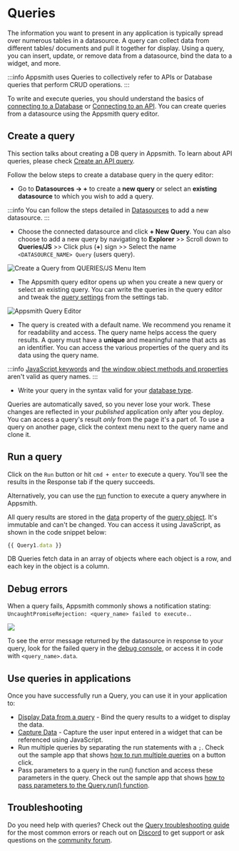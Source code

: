 # Queries

The information you want to present in any application is typically spread over numerous tables in a datasource. A query can collect data from different tables/ documents and pull it together for display. Using a query, you can insert, update, or remove data from a datasource, bind the data to a widget, and more.

:::info
Appsmith uses Queries to collectively refer to APIs or Database queries that perform CRUD operations.
:::

To write and execute queries, you should understand the basics of [connecting to a Database](/core-concepts/connecting-to-data-sources/connecting-to-databases) or [Connecting to an API](/core-concepts/connecting-to-data-sources/authentication).  You can create queries from a datasource using the Appsmith query editor.


## Create a query

This section talks about creating a DB query in Appsmith. To learn about API queries, please check [Create an API query](/core-concepts/connecting-to-data-sources/authentication/connect-to-apis).

Follow the below steps to create a database query in the query editor:

* Go to **Datasources → +** to create a **new query** or select an **existing datasource** to which you wish to add a query.

:::info
You can follow the steps detailed in [Datasources](/core-concepts/connecting-to-data-sources/connecting-to-databases#connecting-to-a-database) to add a new datasource.
:::

* Choose the connected datasource and click **+ New Query**. You can also choose to add a new query by navigating to **Explorer** >> Scroll down to **Queries/JS** >> Click plus (**+**) sign >> Select the name `<DATASOURCE_NAME> Query` (users query).

![Create a Query from QUERIES/JS Menu Item](/img/Core_Concepts__Data_Access_and_Binding__Setting_up_Query__Add_Query.png)

* The Appsmith query editor opens up when you create a new query or select an existing query. You can write the queries in the query editor and tweak the [query settings](/core-concepts/data-access-and-binding/querying-a-database/query-settings) from the settings tab.

![Appsmith Query Editor](/img/query_editor.png)

* The query is created with a default name. We recommend you rename it for readability and access. The query name helps access the query results. A query must have a **unique** and meaningful name that acts as an identifier. You can access the various properties of the query and its data using the query name.

:::info
[JavaScript keywords](https://www.w3schools.com/js/js\_reserved.asp) and [the window object methods and properties](https://www.w3schools.com/jsref/obj\_window.asp) aren't valid as query names.
:::

* Write your query in the syntax valid for your [database type](/core-concepts/connecting-to-data-sources/connecting-to-databases#native-databases).

Queries are automatically saved, so you never lose your work. These changes are reflected in your *published* application only after you deploy. You can access a query's result *only* from the page it's a part of. To use a query on another page, click the context menu next to the query name and clone it.

## Run a query

Click on the `Run` button or hit `cmd + enter` to execute a query. You'll see the results in the Response tab if the query succeeds.

 <VideoEmbed host="youtube" videoId="0xA7ChO7Rlk" title="Running a Query" caption="Running a Query"/>  

Alternatively, you can use the [run](/reference/appsmith-framework/query-object#run) function to execute a query anywhere in Appsmith.

All query results are stored in the [data](/reference/appsmith-framework/query-object#data) property of the [query object](/reference/appsmith-framework/query-object). It's immutable and can't be changed. You can access it using JavaScript, as shown in the code snippet below:

```javascript
{{ Query1.data }}
```

DB Queries fetch data in an array of objects where each object is a row, and each key in the object is a column.

## Debug errors

When a query fails, Appsmith commonly shows a notification stating: `UncaughtPromiseRejection: <query_name> failed to execute.`.

![](/img/as_error.png)

To see the error message returned by the datasource in response to your query, look for the failed query in the [debug console](/help-and-support/troubleshooting-guide/#using-the-linter-and-debugger), or access it in code with `<query_name>.data`.

<VideoEmbed host="youtube" videoId="wRyafclQt1c" title="Query Troubleshooting | Get Error message from datasource" caption="Use {{ <query>.data }} to see error messages"/>

## Use queries in applications

Once you have successfully run a Query, you can use it in your application to:

* [Display Data from a query](/core-concepts/data-access-and-binding/displaying-data-read) - Bind the query results to a widget to display the data.
* [Capture Data](/core-concepts/data-access-and-binding/capturing-data-write) - Capture the user input entered in a widget that can be referenced using JavaScript.
* Run multiple queries by separating the run statements with a `;`. Check out the sample app that shows [how to run multiple queries](https://app.appsmith.com/applications/61e4fd98eb0501052b9fc476/pages/62ab7a7e84b91337251afd40) on a button click.
* Pass parameters to a query in the run() function and access these parameters in the query. Check out the sample app that shows [how to pass parameters to the Query.run() function](https://app.appsmith.com/applications/61e4fd98eb0501052b9fc476/pages/628e64d47901344ba8d2a584).

## Troubleshooting
Do you need help with queries? Check out the [Query troubleshooting guide](/help-and-support/troubleshooting-guide/query-errors) for the most common errors or reach out on [Discord](https://discord.com/invite/rBTTVJp) to get support or ask questions on the [community forum](https://community.appsmith.com/).